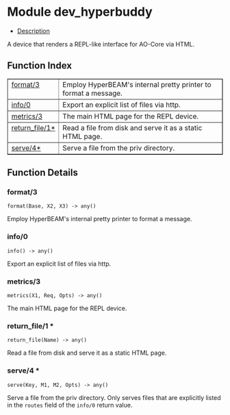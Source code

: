 

# Module dev_hyperbuddy #
* [Description](#description)

A device that renders a REPL-like interface for AO-Core via HTML.

<a name="index"></a>

## Function Index ##


<table width="100%" border="1" cellspacing="0" cellpadding="2" summary="function index"><tr><td valign="top"><a href="#format-3">format/3</a></td><td>Employ HyperBEAM's internal pretty printer to format a message.</td></tr><tr><td valign="top"><a href="#info-0">info/0</a></td><td>Export an explicit list of files via http.</td></tr><tr><td valign="top"><a href="#metrics-3">metrics/3</a></td><td>The main HTML page for the REPL device.</td></tr><tr><td valign="top"><a href="#return_file-1">return_file/1*</a></td><td>Read a file from disk and serve it as a static HTML page.</td></tr><tr><td valign="top"><a href="#serve-4">serve/4*</a></td><td>Serve a file from the priv directory.</td></tr></table>


<a name="functions"></a>

## Function Details ##

<a name="format-3"></a>

### format/3 ###

`format(Base, X2, X3) -> any()`

Employ HyperBEAM's internal pretty printer to format a message.

<a name="info-0"></a>

### info/0 ###

`info() -> any()`

Export an explicit list of files via http.

<a name="metrics-3"></a>

### metrics/3 ###

`metrics(X1, Req, Opts) -> any()`

The main HTML page for the REPL device.

<a name="return_file-1"></a>

### return_file/1 * ###

`return_file(Name) -> any()`

Read a file from disk and serve it as a static HTML page.

<a name="serve-4"></a>

### serve/4 * ###

`serve(Key, M1, M2, Opts) -> any()`

Serve a file from the priv directory. Only serves files that are explicitly
listed in the `routes` field of the `info/0` return value.

